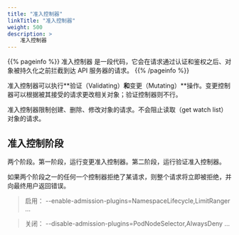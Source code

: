 ```yaml
---
title: "准入控制器"
linkTitle: "准入控制器"
weight: 500
description: >
    准入控制器
---
```


{{% pageinfo %}}
准入控制器 是一段代码，它会在请求通过认证和鉴权之后、对象被持久化之前拦截到达 API 服务器的请求。
{{% /pageinfo %}}


准入控制器可以执行**验证（Validating）**和**变更（Mutating）**操作。变更控制器可以根据被其接受的请求更改相关对象；验证控制器则不行。

准入控制器限制创建、删除、修改对象的请求。不会阻止读取（get watch list）对象的请求。


## 准入控制阶段
两个阶段。第一阶段，运行变更准入控制器。第二阶段，运行验证准入控制器。

如果两个阶段之一的任何一个控制器拒绝了某请求，则整个请求将立即被拒绝，并向最终用户返回错误。


> 启用：  --enable-admission-plugins=NamespaceLifecycle,LimitRanger ...

> 关闭： --disable-admission-plugins=PodNodeSelector,AlwaysDeny ...


